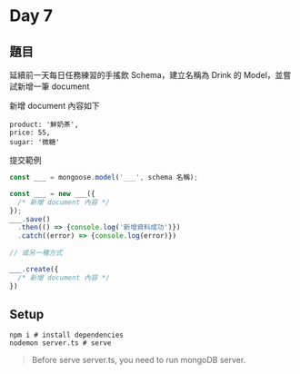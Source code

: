 # Day 7

## 題目

延續前一天每日任務練習的手搖飲 Schema，建立名稱為 Drink 的 Model，並嘗試新增一筆 document

新增 document 內容如下

```
product: '鮮奶茶',
price: 55,
sugar: '微糖'
```

提交範例

```javascript
const ___ = mongoose.model('___', schema 名稱);

const ___ = new ___({
  /* 新增 document 內容 */
});
___.save()
  .then(() => {console.log('新增資料成功')})
  .catch((error) => {console.log(error)})
  
// 或另一種方式

___.create({
  /* 新增 document 內容 */
})
```

## Setup

```shell
npm i # install dependencies
nodemon server.ts # serve
```

> Before serve server.ts, you need to run mongoDB server.